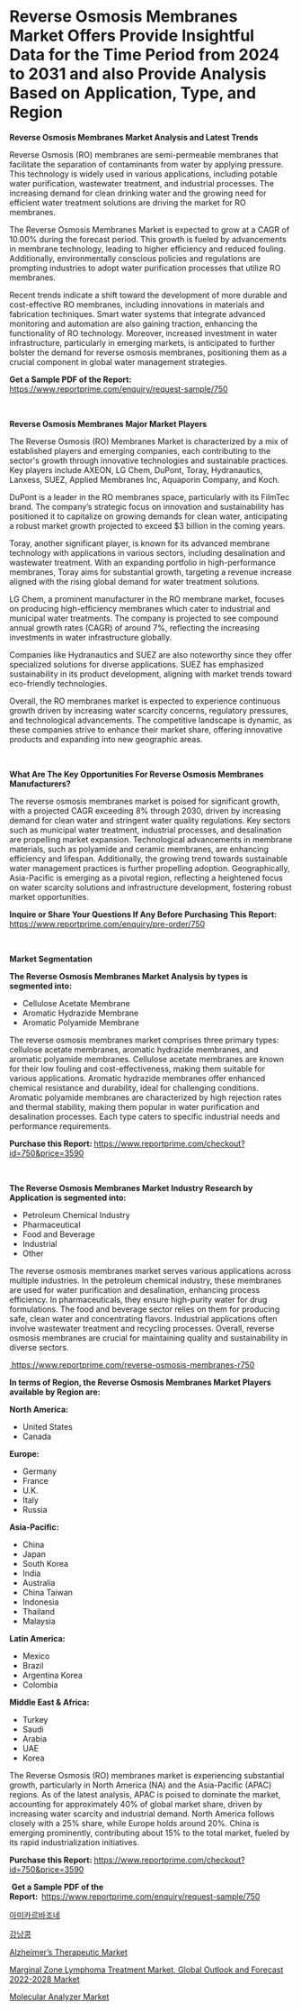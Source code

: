 <p><h1>Reverse Osmosis Membranes Market Offers Provide Insightful Data for the Time Period from 2024 to 2031 and also Provide Analysis Based on Application, Type, and Region</h1></p><p><strong>Reverse Osmosis Membranes Market Analysis and Latest Trends</strong></p>
<p><p>Reverse Osmosis (RO) membranes are semi-permeable membranes that facilitate the separation of contaminants from water by applying pressure. This technology is widely used in various applications, including potable water purification, wastewater treatment, and industrial processes. The increasing demand for clean drinking water and the growing need for efficient water treatment solutions are driving the market for RO membranes.</p><p>The Reverse Osmosis Membranes Market is expected to grow at a CAGR of 10.00% during the forecast period. This growth is fueled by advancements in membrane technology, leading to higher efficiency and reduced fouling. Additionally, environmentally conscious policies and regulations are prompting industries to adopt water purification processes that utilize RO membranes.</p><p>Recent trends indicate a shift toward the development of more durable and cost-effective RO membranes, including innovations in materials and fabrication techniques. Smart water systems that integrate advanced monitoring and automation are also gaining traction, enhancing the functionality of RO technology. Moreover, increased investment in water infrastructure, particularly in emerging markets, is anticipated to further bolster the demand for reverse osmosis membranes, positioning them as a crucial component in global water management strategies.</p></p>
<p><strong>Get a Sample PDF of the Report:&nbsp;</strong> <a href="https://www.reportprime.com/enquiry/request-sample/750">https://www.reportprime.com/enquiry/request-sample/750</a></p>
<p>&nbsp;</p>
<p><strong>Reverse Osmosis Membranes Major Market Players</strong></p>
<p><p>The Reverse Osmosis (RO) Membranes Market is characterized by a mix of established players and emerging companies, each contributing to the sector's growth through innovative technologies and sustainable practices. Key players include AXEON, LG Chem, DuPont, Toray, Hydranautics, Lanxess, SUEZ, Applied Membranes Inc, Aquaporin Company, and Koch.</p><p>DuPont is a leader in the RO membranes space, particularly with its FilmTec brand. The company’s strategic focus on innovation and sustainability has positioned it to capitalize on growing demands for clean water, anticipating a robust market growth projected to exceed $3 billion in the coming years. </p><p>Toray, another significant player, is known for its advanced membrane technology with applications in various sectors, including desalination and wastewater treatment. With an expanding portfolio in high-performance membranes, Toray aims for substantial growth, targeting a revenue increase aligned with the rising global demand for water treatment solutions.</p><p>LG Chem, a prominent manufacturer in the RO membrane market, focuses on producing high-efficiency membranes which cater to industrial and municipal water treatments. The company is projected to see compound annual growth rates (CAGR) of around 7%, reflecting the increasing investments in water infrastructure globally.</p><p>Companies like Hydranautics and SUEZ are also noteworthy since they offer specialized solutions for diverse applications. SUEZ has emphasized sustainability in its product development, aligning with market trends toward eco-friendly technologies. </p><p>Overall, the RO membranes market is expected to experience continuous growth driven by increasing water scarcity concerns, regulatory pressures, and technological advancements. The competitive landscape is dynamic, as these companies strive to enhance their market share, offering innovative products and expanding into new geographic areas.</p></p>
<p>&nbsp;</p>
<p><strong>What Are The Key Opportunities For Reverse Osmosis Membranes Manufacturers?</strong></p>
<p><p>The reverse osmosis membranes market is poised for significant growth, with a projected CAGR exceeding 8% through 2030, driven by increasing demand for clean water and stringent water quality regulations. Key sectors such as municipal water treatment, industrial processes, and desalination are propelling market expansion. Technological advancements in membrane materials, such as polyamide and ceramic membranes, are enhancing efficiency and lifespan. Additionally, the growing trend towards sustainable water management practices is further propelling adoption. Geographically, Asia-Pacific is emerging as a pivotal region, reflecting a heightened focus on water scarcity solutions and infrastructure development, fostering robust market opportunities.</p></p>
<p><strong>Inquire or Share Your Questions If Any Before Purchasing This Report:</strong> <a href="https://www.reportprime.com/enquiry/pre-order/750">https://www.reportprime.com/enquiry/pre-order/750</a></p>
<p>&nbsp;</p>
<p><strong>Market Segmentation</strong></p>
<p><strong>The Reverse Osmosis Membranes Market Analysis by types is segmented into:</strong></p>
<p><ul><li>Cellulose Acetate Membrane</li><li>Aromatic Hydrazide Membrane</li><li>Aromatic Polyamide Membrane</li></ul></p>
<p><p>The reverse osmosis membranes market comprises three primary types: cellulose acetate membranes, aromatic hydrazide membranes, and aromatic polyamide membranes. Cellulose acetate membranes are known for their low fouling and cost-effectiveness, making them suitable for various applications. Aromatic hydrazide membranes offer enhanced chemical resistance and durability, ideal for challenging conditions. Aromatic polyamide membranes are characterized by high rejection rates and thermal stability, making them popular in water purification and desalination processes. Each type caters to specific industrial needs and performance requirements.</p></p>
<p><strong>Purchase this Report:&nbsp;</strong><a href="https://www.reportprime.com/checkout?id=750&price=3590">https://www.reportprime.com/checkout?id=750&price=3590</a></p>
<p>&nbsp;</p>
<p><strong>The Reverse Osmosis Membranes Market Industry Research by Application is segmented into:</strong></p>
<p><ul><li>Petroleum Chemical Industry</li><li>Pharmaceutical</li><li>Food and Beverage</li><li>Industrial</li><li>Other</li></ul></p>
<p><p>The reverse osmosis membranes market serves various applications across multiple industries. In the petroleum chemical industry, these membranes are used for water purification and desalination, enhancing process efficiency. In pharmaceuticals, they ensure high-purity water for drug formulations. The food and beverage sector relies on them for producing safe, clean water and concentrating flavors. Industrial applications often involve wastewater treatment and recycling processes. Overall, reverse osmosis membranes are crucial for maintaining quality and sustainability in diverse sectors.</p></p>
<p><a href="https://www.reportprime.com/reverse-osmosis-membranes-r750">&nbsp;https://www.reportprime.com/reverse-osmosis-membranes-r750</a></p>
<p><strong>In terms of Region, the Reverse Osmosis Membranes Market Players available by Region are:</strong></p>
<p>
    <p> <strong> North America: </strong>
        <ul>
            <li>United States</li>
            <li>Canada</li>
        </ul>
        </p> 
    <p> <strong> Europe: </strong>
        <ul>
            <li>Germany</li>
            <li>France</li>
            <li>U.K.</li>
            <li>Italy</li>
            <li>Russia</li>
        </ul>
        </p> 
    <p> <strong> Asia-Pacific: </strong>
        <ul>
            <li>China</li>
            <li>Japan</li>
            <li>South Korea</li>
            <li>India</li>
            <li>Australia</li>
            <li>China Taiwan</li>
            <li>Indonesia</li>
            <li>Thailand</li>
            <li>Malaysia</li>
        </ul>
        </p> 
    <p> <strong> Latin America: </strong>
        <ul>
            <li>Mexico</li>
            <li>Brazil</li>
            <li>Argentina Korea</li>
            <li>Colombia</li>
        </ul>
        </p> 
    <p> <strong> Middle East & Africa: </strong>
        <ul>
            <li>Turkey</li>
            <li>Saudi</li>
            <li>Arabia</li>
            <li>UAE</li>
            <li>Korea</li>
        </ul>
    </p>
    </p>
<p><p>The Reverse Osmosis (RO) membranes market is experiencing substantial growth, particularly in North America (NA) and the Asia-Pacific (APAC) regions. As of the latest analysis, APAC is poised to dominate the market, accounting for approximately 40% of global market share, driven by increasing water scarcity and industrial demand. North America follows closely with a 25% share, while Europe holds around 20%. China is emerging prominently, contributing about 15% to the total market, fueled by its rapid industrialization initiatives.</p></p>
<p><strong>Purchase this Report: </strong><a href="https://www.reportprime.com/checkout?id=750&price=3590">https://www.reportprime.com/checkout?id=750&price=3590</a></p>
<p>&nbsp;<strong>Get a Sample PDF of the Report:&nbsp;&nbsp;</strong><a href="https://www.reportprime.com/enquiry/request-sample/750">https://www.reportprime.com/enquiry/request-sample/750</a></p>
<p><strong></strong></p>
<p><p><a href="https://medium.com/@delmyx2tuliau/%EC%95%84%EB%AF%B8%EC%B9%B4%EB%A5%B4%EB%B0%94%EC%A1%B4-%EC%8B%9C%EC%9E%A5-%EC%A7%80%EB%8F%84%ED%99%94-%ED%8A%B8%EB%A0%8C%EB%93%9C-%EB%8F%84%EC%A0%84-%EA%B3%BC%EC%A0%9C-%EB%B0%8F-%EB%B0%9C%EC%A0%84-2024-2031-a5b65388aef7">아미카르바조네</a></p><p><a href="https://medium.com/@delmyx2tuliau/%EC%BD%A9-%EC%8B%9C%EC%9E%A5-%ED%98%81%EB%AA%85-2024-2031-%EB%8B%A4%EC%9D%8C-10%EB%85%84%EC%9D%84-%ED%98%95%EC%84%B1%ED%95%98%EB%8A%94-%EC%8B%9C%EC%9E%A5-%ED%8A%B8%EB%A0%8C%EB%93%9C-43aee5ed264f">강낭콩</a></p><p><a href="https://issuu.com/reportprime-2/docs/alzheimers-therapeutic-market-size-_f3e7225eeefd51">Alzheimer’s Therapeutic Market</a></p><p><a href="https://www.linkedin.com/pulse/marginal-zone-lymphoma-treatment-market-global-outlook-w3wee?trackingId=q8XsrMJ2TX2o7C9RA234Fw%3D%3D">Marginal Zone Lymphoma Treatment Market, Global Outlook and Forecast 2022-2028 Market</a></p><p><a href="https://medium.com/@dorothybrooks53/strategic-insights-into-global-molecular-analyzer-market-trends-2024-2031-covered-in-104-pages-3ddf5fee5a37">Molecular Analyzer Market</a></p></p>
